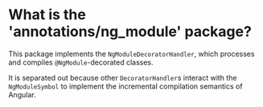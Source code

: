 # What is the 'annotations/ng_module' package?

This package implements the `NgModuleDecoratorHandler`, which processes and compiles `@NgModule`-decorated classes.

It is separated out because other `DecoratorHandler`s interact with the `NgModuleSymbol` to implement the incremental compilation semantics of Angular.
